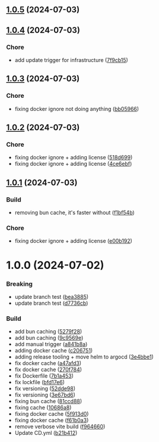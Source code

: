 

## [1.0.5](https://github.com/MiniKrakenIT/minikraken.com/compare/v1.0.4...v1.0.5) (2024-07-03)

## [1.0.4](https://github.com/MiniKrakenIT/minikraken.com/compare/v1.0.3...v1.0.4) (2024-07-03)


### Chore

* add update trigger for infrastructure ([7f9cb15](https://github.com/MiniKrakenIT/minikraken.com/commit/7f9cb15d836804925ff302e7d49ee6dc6c1df851))

## [1.0.3](https://github.com/MiniKrakenIT/minikraken.com/compare/v1.0.2...v1.0.3) (2024-07-03)


### Chore

* fixing docker ignore not doing anything ([bb05966](https://github.com/MiniKrakenIT/minikraken.com/commit/bb0596695549df3981b723d74392277c16dea97c))

## [1.0.2](https://github.com/MiniKrakenIT/minikraken.com/compare/v1.0.1...v1.0.2) (2024-07-03)


### Chore

* fixing docker ignore + adding license ([518d699](https://github.com/MiniKrakenIT/minikraken.com/commit/518d6999a5183e6bafb5c3048139365d5f44672a))
* fixing docker ignore + adding license ([4ce6ebf](https://github.com/MiniKrakenIT/minikraken.com/commit/4ce6ebf001edb5c6c52af1b878acb110b7f194e5))

## [1.0.1](https://github.com/MiniKrakenIT/minikraken.com/compare/v1.0.0...v1.0.1) (2024-07-03)


### Build

* removing bun cache, it's faster without ([f1bf54b](https://github.com/MiniKrakenIT/minikraken.com/commit/f1bf54b0ab9f6be270b4bbf5baa6183b8e05502e))

### Chore

* fixing docker ignore + adding license ([e00b192](https://github.com/MiniKrakenIT/minikraken.com/commit/e00b1920274ce61983434f69458c00da4a124042))

# 1.0.0 (2024-07-02)


### Breaking

* update branch test ([bea3885](https://github.com/MiniKrakenIT/minikraken.com/commit/bea3885f7e24514fc5c2a1023c3326b6c0dccb4d))
* update branch test ([d7736cb](https://github.com/MiniKrakenIT/minikraken.com/commit/d7736cbca2516970a65b20a751ce110ed797f8f4))

### Build

* add bun caching ([5279f28](https://github.com/MiniKrakenIT/minikraken.com/commit/5279f2832d19326b29f351339fc01fe18e2f4db2))
* add bun caching ([9c9569e](https://github.com/MiniKrakenIT/minikraken.com/commit/9c9569e2aa93a30dbd89ee49f9aaabcee8374b07))
* add manual trigger ([a841b8a](https://github.com/MiniKrakenIT/minikraken.com/commit/a841b8a902056263d71f6ddf34518835cb099fef))
* adding docker cache ([c206751](https://github.com/MiniKrakenIT/minikraken.com/commit/c2067510d4dc1c106d7c43c42056cf9abd892aa7))
* adding release tooling + move helm to argocd ([3e4bbe1](https://github.com/MiniKrakenIT/minikraken.com/commit/3e4bbe1a9d183f2caf5bc9928c8b6608a7db1397))
* fix docker cache ([a47afd3](https://github.com/MiniKrakenIT/minikraken.com/commit/a47afd3b2e0956feb7a91e8308dcdc3a59881d0b))
* fix docker cache ([270f784](https://github.com/MiniKrakenIT/minikraken.com/commit/270f7847f15bf53d92c18c61dd1d8a4f93db2419))
* fix Dockerfile ([7b1a453](https://github.com/MiniKrakenIT/minikraken.com/commit/7b1a4537a0f2f34fd3f23afbd0014d238b53787c))
* fix lockfile ([bfd17e6](https://github.com/MiniKrakenIT/minikraken.com/commit/bfd17e68655a44c485e50285f175043e58881f0a))
* fix versioning ([52dde98](https://github.com/MiniKrakenIT/minikraken.com/commit/52dde980a48b9bdbc0971ce563d6ae54d547637b))
* fix versioning ([3e67bd6](https://github.com/MiniKrakenIT/minikraken.com/commit/3e67bd61c24291384bba2f8bd23493db21ab82a7))
* fixing bun cache ([81ccd88](https://github.com/MiniKrakenIT/minikraken.com/commit/81ccd88607bd8805dc5843c77bdfc82af335fef6))
* fixing cache ([10686a8](https://github.com/MiniKrakenIT/minikraken.com/commit/10686a88fded22c65b1d6a42481ed36635ab17d7))
* fixing docker cache ([5f913d0](https://github.com/MiniKrakenIT/minikraken.com/commit/5f913d02882e4379711820428d612df557d3c331))
* fixing docker cache ([f61b0a3](https://github.com/MiniKrakenIT/minikraken.com/commit/f61b0a301ae8d4381aaf31a774d8d90db8cbd841))
* remove verbose vite build ([f964660](https://github.com/MiniKrakenIT/minikraken.com/commit/f964660bdbad3aecc20aeee0c7e37dfe4f36a3a6))
* Update CD.yml ([b21b412](https://github.com/MiniKrakenIT/minikraken.com/commit/b21b412bc10e18ec0463d7e7935d918a9c8b56f6))
